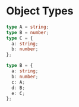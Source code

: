 # Object Types

```ts
type A = string;
type B = number;
type C = {
  a: string;
  b: number;
};

type B = {
  a: string;
  b: number;
  c: A;
  d: B;
  e: C;
};
```
